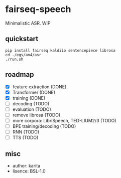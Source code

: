 # fairseq-speech

Minimalistic ASR. WIP


## quickstart

```
pip install fairseq kaldiio sentencepiece librosa
cd ./egs/an4/asr
./run.sh
```

## roadmap

- [x] feature extraction (DONE)
- [x] Transformer (DONE)
- [x] training (DONE)
- [ ] decoding (TODO)
- [ ] evaluation (TODO)
- [ ] remove librosa (TODO)
- [ ] more corpora: LibriSpeech, TED-LIUM2/3 (TODO)
- [ ] BPE training/decoding (TODO)
- [ ] RNN (TODO)
- [ ] TTS (TODO)

## misc

- author: karita
- lisence: BSL-1.0
